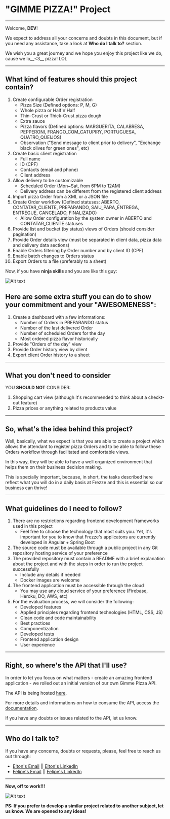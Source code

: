 # "GIMME PIZZA!" Project #
***

Welcome, **DEV**!

We expect to address all your concerns and doubts in this document, but if you need any assistance, take a look at **Who do I talk to?** section.

We wish you a great journey and we hope you enjoy this project like we do, cause we lo__<3__ pizza! LOL

***
## What kind of features should this project contain? ##

1. Create configurable Order registration
	* Pizza Size (Defined options: P, M, G)
	* Whole pizza or Half'n'Half
	* Thin-Crust or Thick-Crust pizza dough
	* Extra sauce
	* Pizza flavors (Defined options: MARGUERITA, CALABRESA, PEPPERONI, FRANGO_COM_CATUPIRY, PORTUGUESA, QUATRO_QUEIJOS)
	* Observation ("Send message to client prior to delivery", "Exchange black olives for green ones", etc)
2. Create basic client registration
	* Full name
	* ID (CPF)
	* Contacts (email and phone)
	* Client address
3. Allow delivery to be customizable
	* Scheduled Order (Mon~Sat, from 6PM to 12AM)
	* Delivery address can be different from the registered client address
4. Import pizza Order from a XML or a JSON file
5. Create Order workflow (Defined statuses: ABERTO, CONTATAR_CLIENTE, PREPARANDO, SAIU_PARA_ENTREGA, ENTREGUE, CANCELADO, FINALIZADO)
	* Allow Order configuration by the system owner in ABERTO and CONTATAR_CLIENTE statuses
6. Provide list and bucket (by status) views of Orders (should consider pagination)
7. Provide Order details view (must be separated in client data, pizza data and delivery data sections)
8. Enable Orders filtering by Order number and by client ID (CPF)
9. Enable batch changes to Orders status
10. Export Orders to a file (preferably to a sheet)

Now, if you have **ninja skills** and you are like this guy:

![Alt text](https://media1.tenor.com/images/071073537a1f211c0fe4fa680a836bfb/tenor.gif?itemid=4996013 "Challenge Accepted")

## Here are some extra stuff you can do to show your commitment and your "AWESOMENESS": ##

1. Create a dashboard with a few informations:
	* Number of Orders in PREPARANDO status
	* Number of the last delivered Order
	* Number of scheduled Orders for the day
	* Most ordered pizza flavor historically
2. Provide "Orders of the day" view
3. Provide Order history view by client
4. Export client Order history to a sheet

***
## What you don't need to consider ##

YOU **SHOULD NOT** CONSIDER:

1. Shopping cart view (although it's recommended to think about a checkt-out feature)
2. Pizza prices or anything related to products value

***
## So, what's the idea behind this project? ##

Well, basically, what we expect is that you are able to create a project which allows the attendant to register pizza Orders and to be able to follow these Orders workflow through facilitated and comfortable views. 

In this way, they will be able to have a well organized environment that helps them on their business decision making.

This is specially important, because, in short, the tasks described here reflect what you will do in a daily basis at Frezze and this is essential so our business can thrive!

***
## What guidelines do I need to follow? ##

1. There are no restrictions regarding frontend development frameworks used in this project
	* Feel free to choose the technology that most suits you. Yet, it's important for you to know that Frezze's applicatons are currently developed in Angular + Spring Boot
2. The source code must be available through a public project in any Git repository hosting service of your preference
3. The provided repository must contain a README with a brief explanation about the project and with the steps in order to run the project successfully
	* Include any details if needed
	* Docker images are welcome
4. The frontend application must be accessible through the cloud
	* You may use any cloud service of your preference (Firebase, Heroku, DO, AWS, etc)
5. For the evaluation process, we will consider the following:
	* Developed features
	* Applied principles regarding frontend technologies (HTML, CSS, JS)
	* Clean code and code maintainability
	* Best practices
	* Componentization
	* Developed tests
	* Frontend application design
	* User experience

***
## Right, so where's the API that I'll use? ##

In order to let you focus on what matters - create an amazing frontend application - we rolled out an initial version of our own Gimme Pizza API.

The API is being hosted [here](https://gimme-pizza-api.herokuapp.com).

For more details and informations on how to consume the API, access the [documentation](https://documenter.getpostman.com/view/12428975/T1LV83UP?version=latest).

If you have any doubts or issues related to the API, let us know.

***
## Who do I talk to? ##

If you have any concerns, doubts or requests, please, feel free to reach us out through:

- [Elton's Email](elton@frezze.com.br) || [Elton's LinkedIn](https://www.linkedin.com/in/elton-a-soares/)
- [Felipe's Email](felipe@frezze.com.br) || [Felipe's LinkedIn](https://www.linkedin.com/in/felipemantovanello/)

***

**Now, off to work!!!**

![Alt text](https://media1.tenor.com/images/44826c0ff7a64db5896ad728237d8ecd/tenor.gif?itemid=4903969 "Crazy Typing")


**PS: If you prefer to develop a similar project related to another subject, let us know. We are opened to any ideas!**

